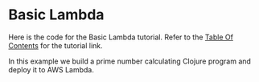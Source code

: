 Basic Lambda
============

Here is the code for the Basic Lambda tutorial. Refer to the [Table Of Contents](TOC.md) for the tutorial link.

In this example we build a prime number calculating Clojure program and deploy it to AWS Lambda.
